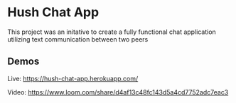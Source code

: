 # Hush Chat App

This project was an initative to create a fully functional chat application utilizing text communication between two peers

## Demos
Live: https://hush-chat-app.herokuapp.com/


Video: https://www.loom.com/share/d4af13c48fc143d5a4cd7752adc7eac3



